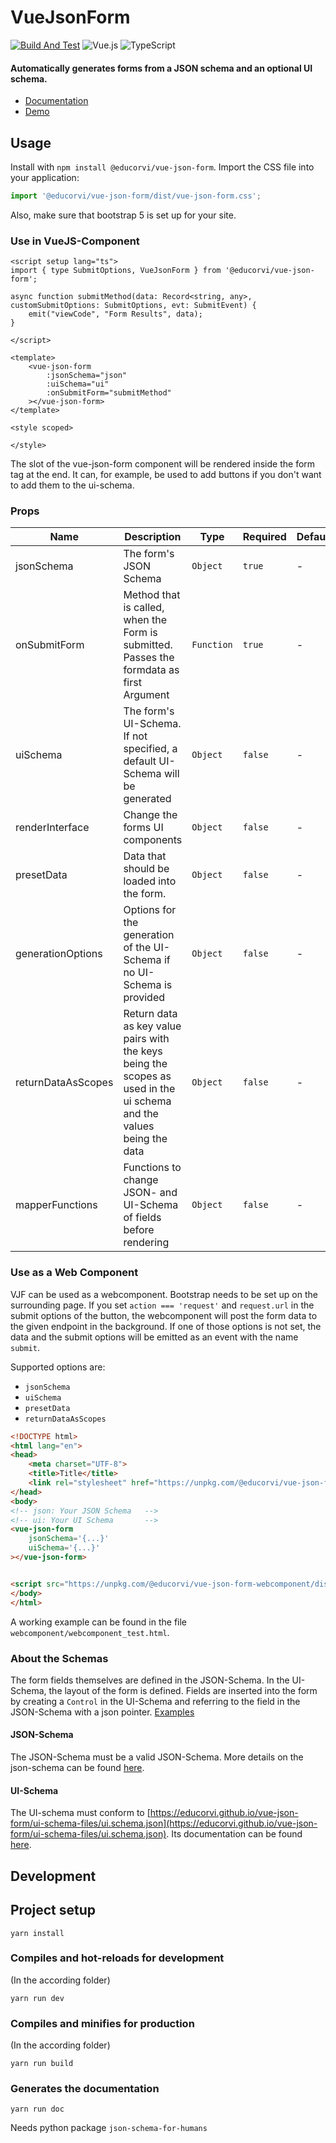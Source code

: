# VueJsonForm

[![Build And Test](https://github.com/educorvi/vue-json-form/actions/workflows/buildAndTest.yaml/badge.svg?branch=master)](https://github.com/educorvi/vue-json-form/actions/workflows/buildAndTest.yaml)
![Vue.js](https://img.shields.io/badge/vuejs-%2335495e.svg?style=flat&logo=vuedotjs&logoColor=%234FC08D)
![TypeScript](https://img.shields.io/badge/typescript-%23007ACC.svg?style=flat&logo=typescript&logoColor=white)

#### Automatically generates forms from a JSON schema and an optional UI schema.

- [Documentation](https://educorvi.github.io/vue-json-form/)
- [Demo](https://educorvi.github.io/vue-json-form/demo/)

## Usage

Install with `npm install @educorvi/vue-json-form`.
Import the CSS file into your application:

```ts
import '@educorvi/vue-json-form/dist/vue-json-form.css';
```

Also, make sure that bootstrap 5 is set up for your site.

### Use in VueJS-Component

``` vue
<script setup lang="ts">
import { type SubmitOptions, VueJsonForm } from '@educorvi/vue-json-form';

async function submitMethod(data: Record<string, any>, customSubmitOptions: SubmitOptions, evt: SubmitEvent) {
    emit("viewCode", "Form Results", data);
}

</script>

<template>
    <vue-json-form 
        :jsonSchema="json" 
        :uiSchema="ui"
        :onSubmitForm="submitMethod"
    ></vue-json-form>
</template>

<style scoped>

</style>

```

The slot of the vue-json-form component will be rendered inside the form tag at the end.
It can, for example, be used to add buttons if you don't want to add them to the ui-schema.

### Props

| Name               | Description                                                                                                          | Type       | Required | Default |
|--------------------|----------------------------------------------------------------------------------------------------------------------|------------|----------|---------|
| jsonSchema         | The form's JSON Schema                                                                                               | `Object`   | `true`   | -       |
| onSubmitForm       | Method that is called, when the Form is submitted. Passes the formdata as first Argument                             | `Function` | `true`   | -       |
| uiSchema           | The form's UI-Schema. If not specified, a default UI-Schema will be generated                                        | `Object`   | `false`  | -       |
| renderInterface    | Change the forms UI components                                                                                       | `Object`   | `false`  | -       |
| presetData         | Data that should be loaded into the form.                                                                            | `Object`   | `false`  | -       |
| generationOptions  | Options for the generation of the UI-Schema if no UI-Schema is provided                                              | `Object`   | `false`  | -       |
| returnDataAsScopes | Return data as key value pairs with the keys being the scopes as used in the ui schema and the values being the data | `Object`   | `false`  | -       |
| mapperFunctions    | Functions to change JSON- and UI-Schema of fields before rendering                                                   | `Object`   | `false`  | -       |


### Use as a Web Component
VJF can be used as a webcomponent.
Bootstrap needs to be set up on the surrounding page.
If you set `action === 'request'` and `request.url` in the submit options of the button, the webcomponent will post the form data to the given endpoint in the background.
If one of those options is not set, the data and the submit options will be emitted as an event with the name `submit`.

Supported options are:
- `jsonSchema`
- `uiSchema`
- `presetData`
- `returnDataAsScopes`

```html
<!DOCTYPE html>
<html lang="en">
<head>
    <meta charset="UTF-8">
    <title>Title</title>
    <link rel="stylesheet" href="https://unpkg.com/@educorvi/vue-json-form-webcomponent@^3/dist/style.css">
</head>
<body>
<!-- json: Your JSON Schema   -->
<!-- ui: Your UI Schema       -->
<vue-json-form
    jsonSchema='{...}'
    uiSchema='{...}'
></vue-json-form>


<script src="https://unpkg.com/@educorvi/vue-json-form-webcomponent/dist/webcomponent@^3/vue-json-form.umd.js"></script>
</body>
</html>
```

A working example can be found in the file `webcomponent/webcomponent_test.html`.

### About the Schemas

The form fields themselves are defined in the JSON-Schema. In the UI-Schema, the layout of the form is defined. Fields
are inserted into the form by creating a `Control` in the UI-Schema and referring to the field in the JSON-Schema with a
json pointer.
[Examples](https://github.com/educorvi/vue-json-form/tree/master/vue-json-form/src/exampleSchemas)

#### JSON-Schema

The JSON-Schema must be a valid JSON-Schema.
More details on the json-schema can be found [here](https://json-schema.org/).

#### UI-Schema

The UI-schema must conform
to [https://educorvi.github.io/vue-json-form/ui-schema-files/ui.schema.json](https://educorvi.github.io/vue-json-form/ui-schema-files/ui.schema.json).
Its documentation can be found [here](https://educorvi.github.io/vue-json-form/ui-schema).

## Development

## Project setup

```
yarn install
```

### Compiles and hot-reloads for development
(In the according folder)

```
yarn run dev
```

### Compiles and minifies for production
(In the according folder)

```
yarn run build
```

### Generates the documentation

```
yarn run doc
```

Needs python package `json-schema-for-humans`
